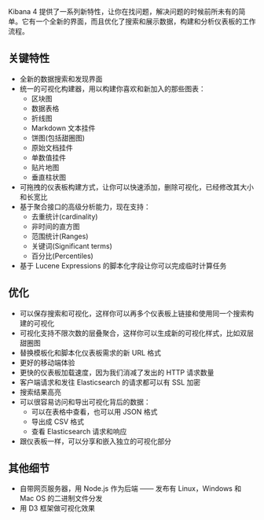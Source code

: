 Kibana 4 提供了一系列新特性，让你在找问题，解决问题的时候前所未有的简单。它有一个全新的界面，而且优化了搜索和展示数据，构建和分析仪表板的工作流程。

## 关键特性

* 全新的数据搜索和发现界面
* 统一的可视化构建器，用以构建你喜欢和新加入的那些图表：
  * 区块图
  * 数据表格
  * 折线图
  * Markdown 文本挂件
  * 饼图(包括甜圈图)
  * 原始文档挂件
  * 单数值挂件
  * 贴片地图
  * 垂直柱状图
* 可拖拽的仪表板构建方式，让你可以快速添加，删除可视化，已经修改其大小和长宽比
* 基于聚合接口的高级分析能力，现在支持：
  * 去重统计(cardinality)
  * 非时间的直方图
  * 范围统计(Ranges)
  * 关键词(Significant terms)
  * 百分比(Percentiles)
* 基于 Lucene Expressions 的脚本化字段让你可以完成临时计算任务

## 优化

* 可以保存搜索和可视化，这样你可以再多个仪表板上链接和使用同一个搜索构建的可视化
* 可视化支持不限次数的层叠聚合，这样你可以生成新的可视化样式，比如双层甜圈图
* 替换模板化和脚本化仪表板需求的新 URL 格式
* 更好的移动端体验
* 更快的仪表板加载速度，因为我们消减了发出的 HTTP 请求数量
* 客户端请求和发往 Elasticsearch 的请求都可以有 SSL 加密
* 搜索结果高亮
* 可以很容易访问和导出可视化背后的数据：
  * 可以在表格中查看，也可以用 JSON 格式
  * 导出成 CSV 格式
  * 查看 Elasticsearch 请求和响应
* 跟仪表板一样，可以分享和嵌入独立的可视化部分

## 其他细节

* 自带网页服务器，用 Node.js 作为后端 —— 发布有 Linux，Windows 和 Mac OS 的二进制文件分发
* 用 D3 框架做可视化效果
